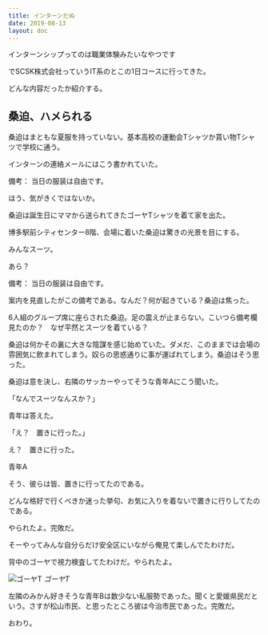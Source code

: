 ```yaml
---
title: インターンだぬ
date: 2019-08-13
layout: doc
---
```


インターンシップってのは職業体験みたいなやつです

でSCSK株式会社っていうIT系のとこの1日コースに行ってきた。

どんな内容だったか紹介する。

## 桑迫、ハメられる

桑迫はまともな夏服を持っていない。基本高校の運動会Tシャツか貰い物Tシャツで学校に通う。

インターンの連絡メールにはこう書かれていた。

備考： 当日の服装は自由です。

ほう、気がきくではないか。

桑迫は誕生日にママから送られてきたゴーヤTシャツを着て家を出た。

博多駅前シティセンター8階、会場に着いた桑迫は驚きの光景を目にする。

みんなスーツ。

あら？

備考： 当日の服装は自由です。

案内を見直したがこの備考である。なんだ？何が起きている？桑迫は焦った。

6人組のグループ席に座らされた桑迫。足の震えが止まらない。こいつら備考欄見たのか？　なぜ平然とスーツを着ている？

桑迫は何かその裏に大きな陰謀を感じ始めていた。ダメだ、このままでは会場の雰囲気に飲まれてしまう。奴らの思惑通りに事が運ばれてしまう。桑迫はそう思った。

桑迫は意を決し、右隣のサッカーやってそうな青年Aにこう聞いた。

「なんでスーツなんスか？」

青年は答えた。

「え？　置きに行った。」

え？　置きに行った。

青年A

そう、彼らは皆、置きに行ってたのである。

どんな格好で行くべきか迷った挙句、お気に入りを着ないで置きに行りしてたのである。

やられたよ。完敗だ。

そーやってみんな自分らだけ安全区にいながら俺見て楽しんでたわけだ。

背中のゴーヤで視力検査してたわけだ。やられたよ。

![ゴーヤT](https://chankuwa.com/wp-content/uploads/2019/08/IMG_1731-e1565704865492-768x1024.jpg)
*ゴーヤT*

左隣のみかん好きそうな青年Bは数少ない私服勢であった。聞くと愛媛県民だという。さすが松山市民、と思ったところ彼は今治市民であった。完敗だ。

おわり。